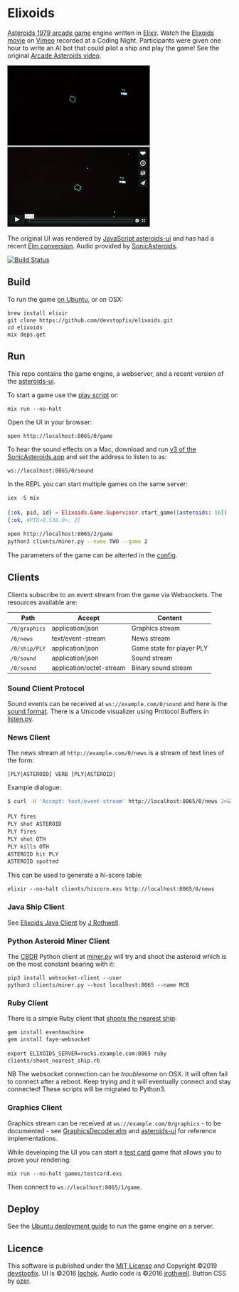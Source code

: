 # Elixoids

[Asteroids 1979 arcade game][1] engine written in [Elixir][2]. Watch the [Elixoids movie][6] on [Vimeo](https://vimeo.com) recorded at a Coding Night. Participants were given one hour to write an AI bot that could pilot a ship and play the game! See the original [Arcade Asteroids video](https://www.youtube.com/watch?v=WYSupJ5r2zo).

[![Elixoids](docs/elixoids-8fps.gif)][6] [![Elixoids](docs/elixoids.vimeo.JPG)][6]

The original UI was rendered by [JavaScript asteroids-ui][3] and has had a recent [Elm conversion](ui/elm/README.md). Audio provided by [SonicAsteroids][4].

[![Build Status](https://github.com/devstopfix/elixoids/workflows/ci/badge.svg)](https://github.com/devstopfix/elixoids/actions)


## Build

To run the game [on Ubuntu](docs/ubuntu.md), or on OSX:

    brew install elixir
    git clone https://github.com/devstopfix/elixoids.git
    cd elixoids
    mix deps.get

## Run

This repo contains the game engine, a webserver, and a recent version of the [asteroids-ui](ui/elm/README.md).

To start a game use the [play script](bin/play.sh) or:

    mix run --no-halt

Open the UI in your browser:

    open http://localhost:8065/0/game

To hear the sound effects on a Mac, download and run [v3 of the SonicAsteroids.app][4] and set the address to listen to as:

    ws://localhost:8065/0/sound

In the REPL you can start multiple games on the same server:

```elixir
iex -S mix

{:ok, pid, id} = Elixoids.Game.Supervisor.start_game([asteroids: 16])
{:ok, #PID<0.538.0>, 2}
```

```bash
open http://localhost:8065/2/game
python3 clients/miner.py --name TWO --game 2
```

The parameters of the game can be alterted in the [config](config/config.exs).

## Clients

Clients subscribe to an event stream from the game via Websockets. The resources available are:

| Path               | Accept                   | Content                   |
| ------------------ | ------------------------ | ------------------------- |
| `/0/graphics`      | application/json         | Graphics stream           |
| `/0/news`          | text/event-stream        | News stream               |
| `/0/ship/PLY`      | application/json         | Game state for player PLY |
| `/0/sound`         | application/json         | Sound stream              |
| `/0/sound`         | application/octet-stream | Binary sound stream       |

### Sound Client Protocol

Sound events can be received at `ws://example.com/0/sound` and here is the [sound format](docs/sound_protocol.md). There is a Unicode visualizer using Protocol Buffers in [listen.py](clients/listen.py).

### News Client

The news stream at `http://example.com/0/news` is a stream of text lines of the form:

    [PLY|ASTEROID] VERB [PLY|ASTEROID]

Example dialogue:

```bash
$ curl -H 'Accept: text/event-stream' http://localhost:8065/0/news 2>&1

PLY fires
PLY shot ASTEROID
PLY fires
PLY shot OTH
PLY kills OTH
ASTEROID hit PLY
ASTEROID spotted
```

This can be used to generate a hi-score table:

    elixir --no-halt clients/hiscore.exs http://localhost:8065/0/news

### Java Ship Client

See [Elixoids Java Client](https://github.com/jrothwell/asteroids-client) by [J Rothwell][5].

### Python Asteroid Miner Client

The [CBDR](https://en.wikipedia.org/wiki/Constant_bearing,_decreasing_range) Python client at [miner.py](clients/miner.py) will try and shoot the asteroid which is on the most constant bearing with it:

    pip3 install websocket-client --user
    python3 clients/miner.py --host localhost:8065 --name MCB

### Ruby Client

There is a simple Ruby client that [shoots the nearest ship](clients/shoot_nearest_ship.rb):

    gem install eventmachine
    gem install faye-websocket

    export ELIXOIDS_SERVER=rocks.example.com:8065 ruby clients/shoot_nearest_ship.rb

NB The websocket connection can be *troublesome* on OSX. It will often fail to connect after a reboot. Keep trying and it will eventually connect and stay connected! These scripts will be migrated to Python3.

### Graphics Client

Graphics stream can be received at `ws://example.com/0/graphics` - to be documented - see [GraphicsDecoder.elm](ui/elm/src/GraphicsDecoder.elm) and [asteroids-ui][3] for reference implementations.

While developing the UI you can start a [test card](docs/testcard-classic.jpg) game that allows you to prove your rendering:

    mix run --no-halt games/testcard.exs

Then connect to `ws://localhost:8065/1/game`.

## Deploy

See the [Ubuntu deployment guide](docs/ubuntu.md) to run the game engine on a server.

## Licence

This software is published under the [MIT License](LICENSE) and Copyright ©2019 [devstopfix](https://www.devstopfix.com). UI is ©2016 [lachok](https://github.com/lachok). Audio code is ©2016 [jrothwell][5]. Button CSS by [ozer][7].

[1]: https://en.wikipedia.org/wiki/Asteroids_(video_game)
[2]: http://elixir-lang.org/
[3]: https://github.com/lachok/asteroids
[4]: https://github.com/jrothwell/sonic-asteroids
[5]: https://github.com/jrothwell
[6]: https://vimeo.com/330017229
[7]: https://codepen.io/ozer/pen/KwvKoR
